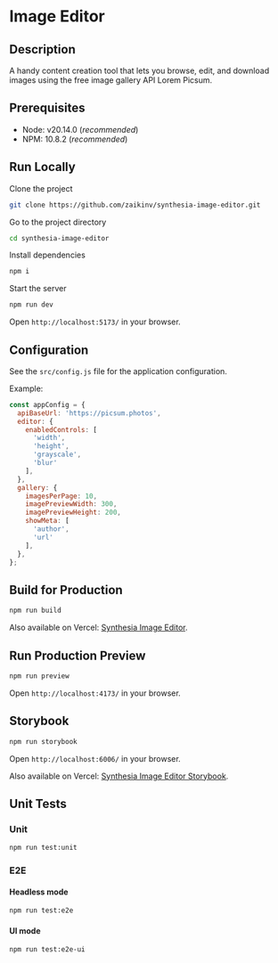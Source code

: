 # Image Editor

## Description

A handy content creation tool that lets you browse, edit, and download images using the free image gallery
API Lorem Picsum.

## Prerequisites

- Node: v20.14.0 (_recommended_)
- NPM: 10.8.2 (_recommended_)

## Run Locally

Clone the project

```bash
git clone https://github.com/zaikinv/synthesia-image-editor.git
```

Go to the project directory

```bash
cd synthesia-image-editor
```

Install dependencies

```bash
npm i
```

Start the server

```bash
npm run dev
```

Open `http://localhost:5173/` in your browser.

## Configuration

See the `src/config.js` file for the application configuration. 

Example:

```javascript
const appConfig = {
  apiBaseUrl: 'https://picsum.photos',
  editor: {
    enabledControls: [
      'width', 
      'height', 
      'grayscale', 
      'blur'
    ],
  },
  gallery: {
    imagesPerPage: 10,
    imagePreviewWidth: 300,
    imagePreviewHeight: 200,
    showMeta: [
      'author', 
      'url'
    ],
  },
};
```

## Build for Production

```bash
npm run build
```

Also available on Vercel: [Synthesia Image Editor](https://synthesia-image-editor-fawn.vercel.app/).

## Run Production Preview

```bash
npm run preview
```

Open `http://localhost:4173/` in your browser.

## Storybook

```bash
npm run storybook
```

Open `http://localhost:6006/` in your browser.

Also available on Vercel: [Synthesia Image Editor Storybook](https://synthesia-image-editor-storybook.vercel.app).

## Unit Tests

### Unit

```bash
npm run test:unit
```

### E2E

#### Headless mode

```bash
npm run test:e2e
```

#### UI mode

```bash
npm run test:e2e-ui  
```
